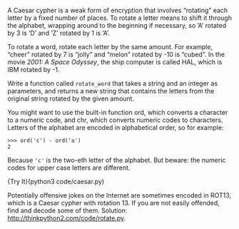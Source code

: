 A Caesar cypher is a weak form of encryption that involves “rotating” each letter by a fixed number of places. To rotate a letter means to shift it through the alphabet, wrapping around to the beginning if necessary, so ’A’ rotated by 3 is ’D’ and ’Z’ rotated by 1 is ’A’.

To rotate a word, rotate each letter by the same amount. For example, “cheer” rotated by 7 is “jolly” and “melon” rotated by -10 is “cubed”. In the movie <span>*2001: A Space Odyssey*</span>, the ship computer is called HAL, which is IBM rotated by -1.

Write a function called `rotate_word` that takes a string and an integer as parameters, and returns a new string that contains the letters from the original string rotated by the given amount.

You might want to use the built-in function <span>ord</span>, which converts a character to a numeric code, and <span>chr</span>, which converts numeric codes to characters. Letters of the alphabet are encoded in alphabetical order, so for example:

    >>> ord('c') - ord('a')
    2

Because `'c'` is the two-eth letter of the alphabet. But beware: the numeric codes for upper case letters are different.

{Try It}(python3 code/caesar.py)

Potentially offensive jokes on the Internet are sometimes encoded in ROT13, which is a Caesar cypher with rotation 13. If you are not easily offended, find and decode some of them. Solution: <http://thinkpython2.com/code/rotate.py>.